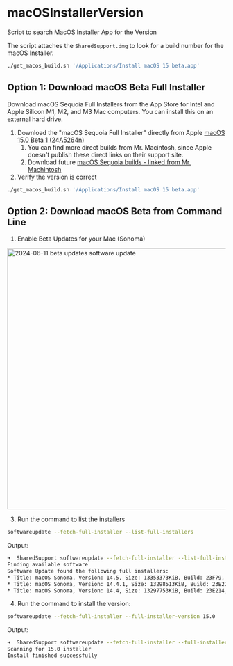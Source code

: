 # macOSInstallerVersion
Script to search MacOS Installer App for the Version

The script attaches the `SharedSupport.dmg` to look for a build number for the macOS Installer.

```bash
./get_macos_build.sh '/Applications/Install macOS 15 beta.app'
```


## Option 1: Download macOS Beta Full Installer

Download macOS Sequoia Full Installers from the App Store for Intel and Apple Silicon M1, M2, and M3 Mac computers. You can install this on an external hard drive.

1. Download the "macOS Sequoia Full Installer" directly from Apple [macOS 15.0 Beta 1 (24A5264n)](https://swcdn.apple.com/content/downloads/50/33/052-49060-A_SUZPTRSXUG/rshd6um52uzcxnr1u85utqhl124vmsph1c/InstallAssistant.pkg)
    1. You can find more direct builds from Mr. Macintosh, since Apple doesn't publish these direct links on their support site.
    2. Download future [macOS Sequoia builds - linked from Mr. Machintosh](https://mrmacintosh.com/macos-sequoia-full-installer-database-download-directly-from-apple)
2. Verify the version is correct

```bash
./get_macos_build.sh '/Applications/Install macOS 15 beta.app'
```

## Option 2: Download macOS Beta from Command Line


1. Enable Beta Updates for your Mac (Sonoma)

<img width="600" alt="2024-06-11 beta updates software update" src="https://github.com/PaulSolt/macOSInstallerVersion/assets/371902/ce13e7ed-7551-4ed2-9f51-03766050581a">

3. Run the command to list the installers

```bash
softwareupdate --fetch-full-installer --list-full-installers
```

Output:

```bash
➜  SharedSupport softwareupdate --fetch-full-installer --list-full-installers
Finding available software
Software Update found the following full installers:
* Title: macOS Sonoma, Version: 14.5, Size: 13353373KiB, Build: 23F79, Deferred: NO
* Title: macOS Sonoma, Version: 14.4.1, Size: 13298513KiB, Build: 23E224, Deferred: NO
* Title: macOS Sonoma, Version: 14.4, Size: 13297753KiB, Build: 23E214, Deferred: NO
```

4. Run the command to install the version: 

```bash
softwareupdate --fetch-full-installer --full-installer-version 15.0
```

Output:

```bash
➜  SharedSupport softwareupdate --fetch-full-installer --full-installer-version 15.0
Scanning for 15.0 installer
Install finished successfully
```

